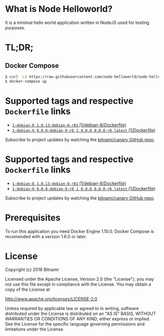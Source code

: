 # What is Node Helloworld?

It is a minimal hello world application written in NodeJS used for testing purposes.

# TL;DR;

## Docker Compose

```bash
$ curl -LO https://raw.githubusercontent.com/node-helloworld/node-helloworld-docker/master/docker-compose.yml
$ docker-compose up
```

# Supported tags and respective `Dockerfile` links

* [`1-debian-8`, `1.0.13-debian-8-r81` (1/debian-8/Dockerfile)](https://github.com/bitnami/bitnami-docker-canary/blob/1.0.13-debian-8-r81/1/debian-8/Dockerfile)
* [`1-debian-9`, `0.0.0-debian-9-r0`, `1`, `0.0.0`, `0.0.0-r0`, `latest` (1/Dockerfile)](https://github.com/bitnami/bitnami-docker-canary/blob/0.0.0-debian-9-r0/1/Dockerfile)

Subscribe to project updates by watching the [bitnami/canary GitHub repo](https://github.com/bitnami/bitnami-docker-canary).

# Supported tags and respective `Dockerfile` links

* [`1-debian-8`, `1.0.13-debian-8-r81` (1/debian-8/Dockerfile)](https://github.com/bitnami/bitnami-docker-canary/blob/1.0.13-debian-8-r81/1/debian-8/Dockerfile)
* [`1-debian-9`, `0.0.0-debian-9-r0`, `1`, `0.0.0`, `0.0.0-r0`, `latest` (1/Dockerfile)](https://github.com/bitnami/bitnami-docker-canary/blob/0.0.0-debian-9-r0/1/Dockerfile)

Subscribe to project updates by watching the [bitnami/canary GitHub repo](https://github.com/bitnami/bitnami-docker-canary).

# Prerequisites

To run this application you need Docker Engine 1.10.0. Docker Compose is recomended with a version 1.6.0 or later.

# License

Copyright (c) 2018 Bitnami

Licensed under the Apache License, Version 2.0 (the "License");
you may not use this file except in compliance with the License.
You may obtain a copy of the License at

  <http://www.apache.org/licenses/LICENSE-2.0>

Unless required by applicable law or agreed to in writing, software
distributed under the License is distributed on an "AS IS" BASIS,
WITHOUT WARRANTIES OR CONDITIONS OF ANY KIND, either express or implied.
See the License for the specific language governing permissions and
limitations under the License.
